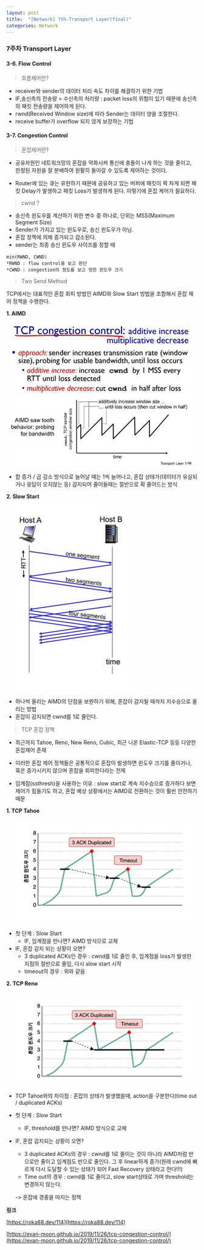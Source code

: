 ```yaml
---
layout: post
title:  "[Network] 7th-Transport Layer(final)"
categories: Network
---
```


### 7주차 Transport Layer


#### 3-6. Flow Control 

> 흐름제어란?

  - receiver와 sender의 데이터 처리 속도 차이를 해결하기 위한 기법
  - IF,송신측의 전송량 > 수신측의 처리량 :
   packet loss의 위험이 있기 때문에 송신측의 패킷 전송량을 제어하게 된다. 
  - rwnd(Received Window size)에 따라 Sender는 데이터 양을 조절한다. 
  - receive buffer가 overflow 되지 않게 보장하는 기법 


#### 3-7. Congestion Control 

> 혼잡제어란?

- 공유자원인 네트워크망의 혼잡을 약화시켜 통신에 충돌이 나게 하는 것을 줄이고, 한정된 자원을 잘 분배하여 원활히 돌아갈 수 있도록 제어하는 것이다.

- Router에 있는 큐는 유한하기 때문에 공유하고 있는 버퍼에 패킷이 꽉 차게 되면 패킷 Delay가 발생하고 패킷 Loss가 발생하게 된다. 이렇기에 혼잡 제어가 필요하다. 

> cwnd ? 

   - 송신측 윈도우를 계산하기 위한 변수 중 하나로, 단위는 MSS(Maximum Segment Size)
   - Sender가 가지고 있는 윈도우로, 송신 윈도우가 아님.
   - 혼잡 정책에 의해 증가되고 감소된다.
   - sender는 최종 송신 윈도우 사이즈를 정할 때 
    
    min(RWND, CWND)
    *RWND : flow control을 보고 판단
    *CWND : congestion의 정도를 보고 정한 윈도우 크기 

> Two Send Method

   TCP에서는 대표적인 혼잡 회피 방법인 AIMD와 Slow Start 방법을 조합해서 혼잡 제어 정책을 수행한다. 

**1. AIMD**

![1](/public/img/network/7주차/1.JPG)


 - 합 증가 / 곱 감소 방식으로 늘어날 때는 1씩 늘어나고, 혼잡 상태가(데이터가 유실되거나 응답이 오지않는 등) 감지되어 줄어들때는 절반으로 확 줄어드는 방식

**2. Slow Start**

![2](/public/img/network/7주차/2.JPG)

- 하나씩 올리는 AIMD의 단점을 보완하기 위해, 혼잡이 감지될 때까지 지수승으로 올리는 방법
- 혼잡이 감지되면 cwnd를 1로 줄인다. 

> TCP 혼잡 정책

   - 최근까지 Tahoe, Reno, New Reno, Cubic, 최근 나온 Elastic-TCP 등등 다양한 혼잡제어 존재  
   - 이러한 혼잡 제어 정책들은 공통적으로 혼잡이 발생하면 윈도우 크기를 줄이거나, 혹은 증가시키지 않으며 혼잡을 회피한다라는 전제

   - 임계점(ssthresh)을 사용하는 이유 : slow start로 계속 지수승으로 증가하다 보면 제어가 힘들기도 하고, 혼잡 예상 상황에서는 AIMD로 전환하는 것이 훨씬 안전하기 때문

**1. TCP Tahoe**

![3](/public/img/network/7주차/3.JPG)

- 첫 단계 : Slow Start
   - IF, 임계점을 만나면? AIMD 방식으로 교체
- IF, 혼잡 감지 되는 상황이 오면?
   - 3 duplicated ACKs인 경우 : cwnd를 1로 줄인 후, 임계점을 loss가 발생한 지점의 절반으로 줄임, 다시 slow start 시작
   - timeout의 경우 : 위와 같음


**2. TCP Reno**

![4](/public/img/network/7주차/4.JPG)

- TCP Tahoe와의 차이점 : 혼잡의 상태가 발생했을때, action을 구분한다(time out / duplicated ACKs)

- 첫 단계 : Slow Start
   - IF, threshold를 만나면? AIMD 방식으로 교체

- IF, 혼잡 감지되는 상황이 오면?
   - 3 duplicated ACKs의 경우 : cwnd를 1로 줄이는 것이 아니라 AIMD처럼 반으로만 줄이고 임계점도 반으로 줄인다. 그 후 linear하게 증가(원래 cwnd에 빠르게 다시 도달할 수 있는 상태가 되어 Fast Recovery 상태라고 한다!!!)
   - Time out의 경우 : cwnd를 1로 줄이고, slow start상태로 가며 threshold는 변경하지 않는다.

   -> 혼잡에 경중을 따지는 정책


**링크**

[https://roka88.dev/114](https://roka88.dev/114)

[https://evan-moon.github.io/2019/11/26/tcp-congestion-control/](https://evan-moon.github.io/2019/11/26/tcp-congestion-control/)
